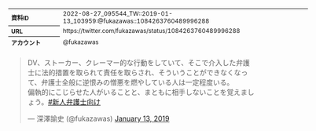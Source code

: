 <table style="font-size: 9pt; width: 610px; margin-bottom: 20px; height: 80px;">
<tbody>
    <tr>
        <th align=left>資料ID</th>
        <td align=left>2022-08-27_095544_TW::2019-01-13_103959:@fukazawas::1084263760489996288</td>
    </tr>
    <tr>
        <th align=left>URL</th>
        <td align=left>https://twitter.com/fukazawas/status/1084263760489996288</td>
    </tr>
    <tr>
        <th align=left>アカウント</th>
        <td align=left>@fukazawas</td>
    </tr>
    <tr>
        <th align=left>ユーザ名</th>
        <td align=left>深澤諭史</td>
    </tr>
    <tr>
        <th align=left>ツイートの記録日時</th>
        <td align=left>2022-08-27_095544_</td>
    </tr>
</tbody>
</table>
<blockquote class="twitter-tweet" data-width="450"  data-lang="ja"><p lang="ja" dir="ltr">DV、ストーカー、クレーマー的な行動をしていて、そこで介入した弁護士に法的措置を取られて責任を取らされ、そういうことができなくなって、弁護士全般に逆恨みの憎悪を燃やしている人は一定程度いる。<br>偏執的にこじらせた人がいることと、まともに相手しないことを覚えましょう。<a href="https://twitter.com/hashtag/%E6%96%B0%E4%BA%BA%E5%BC%81%E8%AD%B7%E5%A3%AB%E5%90%91%E3%81%91?src=hash&amp;ref_src=twsrc%5Etfw">#新人弁護士向け</a></p>&mdash; 深澤諭史 (@fukazawas) <a href="https://twitter.com/fukazawas/status/1084263760489996288?ref_src=twsrc%5Etfw">January 13, 2019</a></blockquote>
<script async src="https://platform.twitter.com/widgets.js" charset="utf-8"></script>


